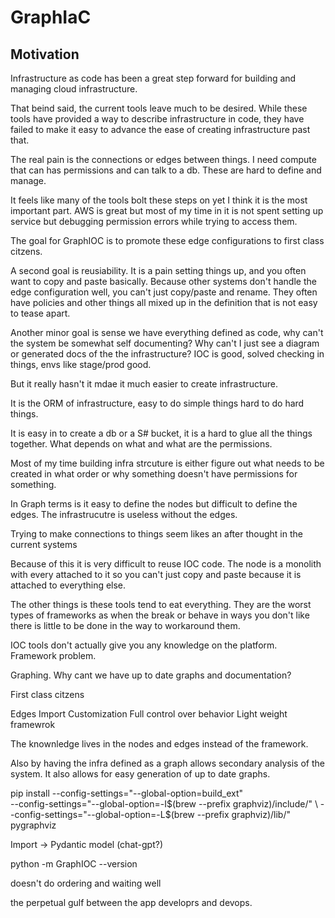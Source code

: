 # GraphIaC

## Motivation

Infrastructure as code has been a great step forward for building and managing cloud infrastructure. 

That beind said, the current tools leave much to be desired. While these tools have provided a way to describe infrastructure
in code, they have failed to make it easy to advance the ease of creating infrastructure past that.

The real pain is the connections or edges between things. I need compute that can has permissions and can talk to a db. These are hard to define and manage.

It feels like many of the tools bolt these steps on yet I think it is the most important part. AWS is great but most of my time in it is not spent setting up service but debugging permission errors
while trying to access them.

The goal for GraphIOC is to promote these edge configurations to first class citzens.

A second goal is reusiability. It is a pain setting things up, and you often want to copy and paste basically. Because other systems don't handle the edge configuration well, you can't just copy/paste
and rename. They often have policies and other things all mixed up in the definition that is not easy to tease apart.

Another minor goal is sense we have everything defined as code, why can't the system be somewhat self documenting? Why can't I just see a diagram or generated docs of the the infrastructure?
IOC is good, solved checking in things, envs like stage/prod good.

But it really hasn't it mdae it much easier to create infrastructure.

It is the ORM of infrastructure, easy to do simple things hard to do hard things.

It is easy in to create a db or a S# bucket, it is a hard to glue all the things together. What depends on what and what are the permissions.

Most of my time building infra strcuture is either figure out what needs to be created in what order or why something doesn't have permissions for something.

In Graph terms is it easy to define the nodes but difficult to define the edges. The infrastrucutre is useless without the edges.

Trying to make connections to things seem likes an after thought in the current systems

Because of this it is very difficult to reuse IOC code. The node is a monolith with every attached to it so you can't just copy and paste because it is attached to everything else.

The other things is these tools tend to eat everything. They are the worst types of frameworks as when the break or behave in ways you don't like there is little to be done in the way to workaround them.

IOC tools don't actually give you any knowledge on the platform. Framework problem.

Graphing. Why cant we have up to date graphs and documentation?


First class citzens

Edges
Import
Customization
Full control over behavior
Light weight framewrok

The knownledge lives in the nodes and edges instead of the framework.


Also by having the infra defined as a graph allows secondary analysis of the system. It also allows for easy generation of up to date graphs.




pip install --config-settings="--global-option=build_ext" \
            --config-settings="--global-option=-I$(brew --prefix graphviz)/include/" \
            --config-settings="--global-option=-L$(brew --prefix graphviz)/lib/" \
            pygraphviz
			
			
			
Import -> Pydantic model (chat-gpt?)



python -m GraphIOC --version


doesn't do ordering and waiting well

the perpetual gulf between the app developrs and devops. 
